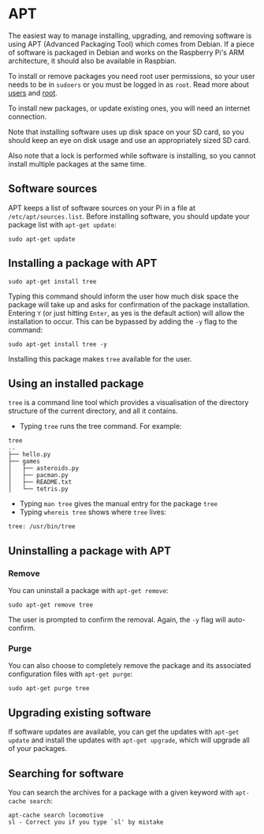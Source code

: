 # APT

The easiest way to manage installing, upgrading, and removing software is using APT (Advanced Packaging Tool) which comes from Debian. If a piece of software is packaged in Debian and works on the Raspberry Pi's ARM architecture, it should also be available in Raspbian.

To install or remove packages you need root user permissions, so your user needs to be in `sudoers` or you must be logged in as `root`. Read more about [users](../usage/users.md) and [root](../usage/root.md).

To install new packages, or update existing ones, you will need an internet connection.

Note that installing software uses up disk space on your SD card, so you should keep an eye on disk usage and use an appropriately sized SD card.

Also note that a lock is performed while software is installing, so you cannot install multiple packages at the same time.

## Software sources

APT keeps a list of software sources on your Pi in a file at `/etc/apt/sources.list`. Before installing software, you should update your package list with `apt-get update`:

```
sudo apt-get update
```

## Installing a package with APT

```
sudo apt-get install tree
```

Typing this command should inform the user how much disk space the package will take up and asks for confirmation of the package installation. Entering `Y` (or just hitting `Enter`, as yes is the default action) will allow the installation to occur. This can be bypassed by adding the `-y` flag to the command:

```
sudo apt-get install tree -y
```

Installing this package makes `tree` available for the user.

## Using an installed package

`tree` is a command line tool which provides a visualisation of the directory structure of the current directory, and all it contains.

- Typing `tree` runs the tree command. For example:

```
tree
..
├── hello.py
├── games
│   ├── asteroids.py
│   ├── pacman.py
│   ├── README.txt
│   └── tetris.py

```

- Typing `man tree` gives the manual entry for the package `tree`
- Typing `whereis tree` shows where `tree` lives:

```
tree: /usr/bin/tree
```

## Uninstalling a package with APT

### Remove

You can uninstall a package with `apt-get remove`:

```
sudo apt-get remove tree
```

The user is prompted to confirm the removal. Again, the `-y` flag will auto-confirm.

### Purge

You can also choose to completely remove the package and its associated configuration files with `apt-get purge`:

```
sudo apt-get purge tree
```

## Upgrading existing software

If software updates are available, you can get the updates with `apt-get update` and install the updates with `apt-get upgrade`, which will upgrade all of your packages.

## Searching for software

You can search the archives for a package with a given keyword with `apt-cache search`:

```
apt-cache search locomotive
sl - Correct you if you type `sl' by mistake
```
